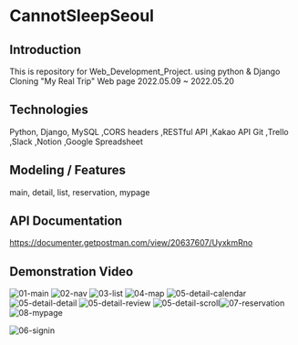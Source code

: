 # CannotSleepSeoul

## Introduction
This is repository for Web_Development_Project. using python & Django
Cloning "My Real Trip" Web page
2022.05.09 ~ 2022.05.20

## Technologies
Python, Django, MySQL ,CORS headers ,RESTful API ,Kakao API
Git ,Trello ,Slack ,Notion ,Google Spreadsheet

## Modeling / Features
main, detail, list, reservation, mypage

## API Documentation
https://documenter.getpostman.com/view/20637607/UyxkmRno

## Demonstration Video

![01-main](https://user-images.githubusercontent.com/98144690/169682608-5e096f98-378c-4716-ae16-c42efe021f75.gif)
![02-nav](https://user-images.githubusercontent.com/98144690/169682612-5879b403-9f20-48ce-b418-e5390be26359.gif)
![03-list](https://user-images.githubusercontent.com/98144690/169682615-1eb02570-4fcc-41b6-9459-ed7795082eda.gif)
![04-map](https://user-images.githubusercontent.com/98144690/169682617-c4548e0b-32ba-4dc9-bb8b-b3708b166c40.gif)
![05-detail-calendar](https://user-images.githubusercontent.com/98144690/169682618-31b85089-6c05-4f63-9685-1d199f1e9377.gif)
![05-detail-detail](https://user-images.githubusercontent.com/98144690/169682623-99b8f8a9-8f1e-436d-80b8-64073709e799.gif)
![05-detail-review](https://user-images.githubusercontent.com/98144690/169682624-952b3e26-cb95-45b9-b833-4f730c6d6ae1.gif)
![05-detail-scroll](https://user-images.githubusercontent.com/98144690/169682625-d10ad0bb-e9b1-4ab1-9ff7-4123993ea78f.gif)![07-reservation](https://user-images.githubusercontent.com/98144690/169682636-33136988-94e7-4eac-bc0c-79c5a8b003cc.gif)
![08-mypage](https://user-images.githubusercontent.com/98144690/169682638-36ccf0c1-dfce-4a77-a53a-cc8c61d27ad1.gif)

![06-signin](https://user-images.githubusercontent.com/98144690/169682634-30900172-ace5-4c0c-a518-5ac62f01e221.gif)
